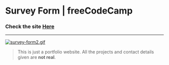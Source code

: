 # Survey Form | freeCodeCamp

### Check the site [Here](https://fedehide.github.io/survey-form/ " Survey-form")

------------



[![survey-form2.gif](https://i.postimg.cc/Pfy4tW1Z/survey-form2.gif)](https://postimg.cc/MXcR5jPK)

> This is just a portfolio website. All the projects and contact details given are **not real**.
